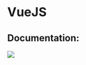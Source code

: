 # VueJS

## Documentation:
[![](https://img.shields.io/badge/docs-stable-blue.svg)](https://antonioloureiro.github.io/VueJS.jl/index.html)

